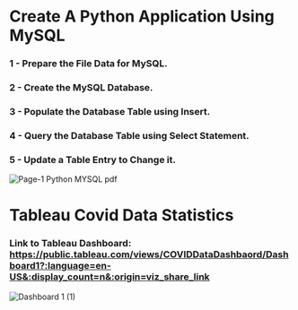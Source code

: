 # Create A Python Application Using MySQL
### 1 - Prepare the File Data for MySQL.
### 2 - Create the MySQL Database.
### 3 - Populate the Database Table using Insert.
### 4 - Query the Database Table using Select Statement.
### 5 - Update a Table Entry to Change it.
![Page-1  Python MYSQL pdf](https://user-images.githubusercontent.com/106122834/182262484-69f30091-a431-40f8-a8d2-07af620e4aeb.jpeg)

# Tableau Covid Data Statistics
### Link to Tableau Dashboard: https://public.tableau.com/views/COVIDDataDashbaord/Dashboard1?:language=en-US&:display_count=n&:origin=viz_share_link
![Dashboard 1 (1)](https://user-images.githubusercontent.com/106122834/182262944-cf05af08-3fa4-4ee5-b25d-3a367d308df6.png)



